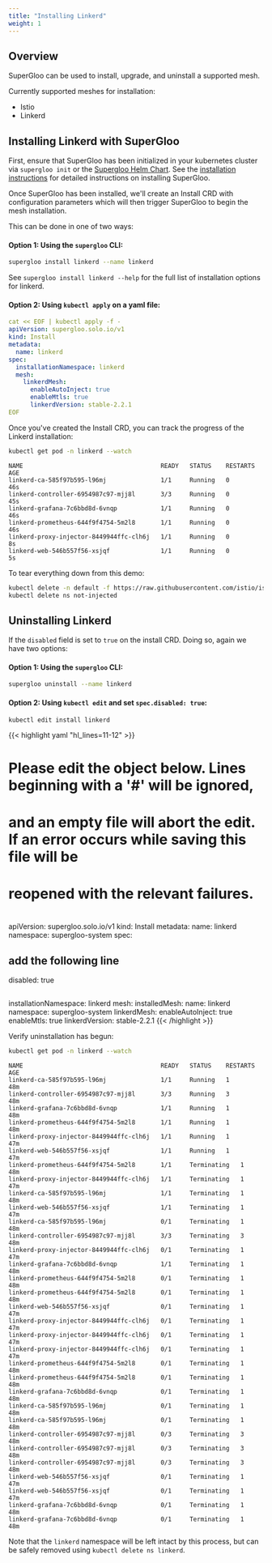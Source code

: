 ```yaml
---
title: "Installing Linkerd"
weight: 1
---
```


## Overview

SuperGloo can be used to install, upgrade, and uninstall a supported mesh.

Currently supported meshes for installation:

- Istio
- Linkerd

## Installing Linkerd with SuperGloo

First, ensure that SuperGloo has been initialized in your kubernetes cluster via `supergloo init` or the
[Supergloo Helm Chart](https://github.com/solo-io/supergloo/tree/master/install/helm/supergloo). See the
[installation instructions](../../installation) for detailed instructions on installing SuperGloo.

Once SuperGloo has been installed, we'll create an Install CRD with configuration parameters which will then
trigger SuperGloo to begin the mesh installation.

This can be done in one of two ways:

#### Option 1: Using the `supergloo` CLI:

```bash
supergloo install linkerd --name linkerd
```

See `supergloo install linkerd --help` for the full list of installation options for linkerd.


#### Option 2: Using `kubectl apply` on a yaml file:

```yaml
cat << EOF | kubectl apply -f -
apiVersion: supergloo.solo.io/v1
kind: Install
metadata:
  name: linkerd
spec:
  installationNamespace: linkerd
  mesh:
    linkerdMesh:
      enableAutoInject: true
      enableMtls: true
      linkerdVersion: stable-2.2.1
EOF
```

Once you've created the Install CRD, you can track the progress of the Linkerd installation:

```bash
kubectl get pod -n linkerd --watch
```

```noop
NAME                                      READY   STATUS    RESTARTS   AGE
linkerd-ca-585f97b595-l96mj               1/1     Running   0          46s
linkerd-controller-6954987c97-mjj8l       3/3     Running   0          45s
linkerd-grafana-7c6bbd8d-6vnqp            1/1     Running   0          46s
linkerd-prometheus-644f9f4754-5m2l8       1/1     Running   0          46s
linkerd-proxy-injector-8449944ffc-clh6j   1/1     Running   0          8s
linkerd-web-546b557f56-xsjqf              1/1     Running   0          5s
```

To tear everything down from this demo:

```bash
kubectl delete -n default -f https://raw.githubusercontent.com/istio/istio/1.0.6/samples/bookinfo/platform/kube/bookinfo.yaml
kubectl delete ns not-injected
```

## Uninstalling Linkerd

If the `disabled` field is set to `true` on the install CRD. Doing so, again we have two options:

#### Option 1: Using the `supergloo` CLI:

```bash
supergloo uninstall --name linkerd
```

#### Option 2: Using `kubectl edit` and set `spec.disabled: true`:

```bash
kubectl edit install linkerd
```

{{< highlight yaml "hl_lines=11-12" >}}
# Please edit the object below. Lines beginning with a '#' will be ignored,
# and an empty file will abort the edit. If an error occurs while saving this file will be
# reopened with the relevant failures.
#
apiVersion: supergloo.solo.io/v1
kind: Install
metadata:
  name: linkerd
  namespace: supergloo-system
spec:
   ## add the following line
   disabled: true
   ##
   installationNamespace: linkerd
   mesh:
     installedMesh:
       name: linkerd
       namespace: supergloo-system
     linkerdMesh:
       enableAutoInject: true
       enableMtls: true
       linkerdVersion: stable-2.2.1
{{< /highlight >}}

Verify uninstallation has begun:

```bash
kubectl get pod -n linkerd --watch
```

```noop
NAME                                      READY   STATUS    RESTARTS   AGE
linkerd-ca-585f97b595-l96mj               1/1     Running   1          48m
linkerd-controller-6954987c97-mjj8l       3/3     Running   3          48m
linkerd-grafana-7c6bbd8d-6vnqp            1/1     Running   1          48m
linkerd-prometheus-644f9f4754-5m2l8       1/1     Running   1          48m
linkerd-proxy-injector-8449944ffc-clh6j   1/1     Running   1          47m
linkerd-web-546b557f56-xsjqf              1/1     Running   1          47m
linkerd-prometheus-644f9f4754-5m2l8       1/1     Terminating   1          48m
linkerd-proxy-injector-8449944ffc-clh6j   1/1     Terminating   1          47m
linkerd-ca-585f97b595-l96mj               1/1     Terminating   1          48m
linkerd-web-546b557f56-xsjqf              1/1     Terminating   1          47m
linkerd-ca-585f97b595-l96mj               0/1     Terminating   1          48m
linkerd-controller-6954987c97-mjj8l       3/3     Terminating   3          48m
linkerd-proxy-injector-8449944ffc-clh6j   0/1     Terminating   1          47m
linkerd-grafana-7c6bbd8d-6vnqp            1/1     Terminating   1          48m
linkerd-prometheus-644f9f4754-5m2l8       0/1     Terminating   1          48m
linkerd-prometheus-644f9f4754-5m2l8       0/1     Terminating   1          48m
linkerd-web-546b557f56-xsjqf              0/1     Terminating   1          47m
linkerd-proxy-injector-8449944ffc-clh6j   0/1     Terminating   1          47m
linkerd-proxy-injector-8449944ffc-clh6j   0/1     Terminating   1          47m
linkerd-proxy-injector-8449944ffc-clh6j   0/1     Terminating   1          47m
linkerd-prometheus-644f9f4754-5m2l8       0/1     Terminating   1          48m
linkerd-prometheus-644f9f4754-5m2l8       0/1     Terminating   1          48m
linkerd-grafana-7c6bbd8d-6vnqp            0/1     Terminating   1          48m
linkerd-ca-585f97b595-l96mj               0/1     Terminating   1          48m
linkerd-ca-585f97b595-l96mj               0/1     Terminating   1          48m
linkerd-controller-6954987c97-mjj8l       0/3     Terminating   3          48m
linkerd-controller-6954987c97-mjj8l       0/3     Terminating   3          48m
linkerd-controller-6954987c97-mjj8l       0/3     Terminating   3          48m
linkerd-web-546b557f56-xsjqf              0/1     Terminating   1          47m
linkerd-web-546b557f56-xsjqf              0/1     Terminating   1          47m
linkerd-grafana-7c6bbd8d-6vnqp            0/1     Terminating   1          48m
linkerd-grafana-7c6bbd8d-6vnqp            0/1     Terminating   1          48m
```

Note that the `linkerd` namespace will be left intact by this process, but can be safely removed using
`kubectl delete ns linkerd`.
